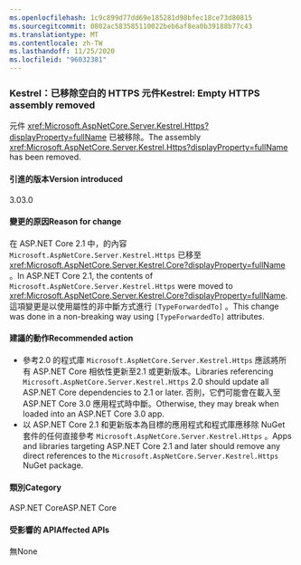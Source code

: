 ```yaml
---
ms.openlocfilehash: 1c9c899d77dd69e185281d98bfec18ce73d80815
ms.sourcegitcommit: 0802ac583585110022beb6af8ea0b39188b77c43
ms.translationtype: MT
ms.contentlocale: zh-TW
ms.lasthandoff: 11/25/2020
ms.locfileid: "96032381"
---
```

### <a name="kestrel-empty-https-assembly-removed"></a><span data-ttu-id="08f93-101">Kestrel：已移除空白的 HTTPS 元件</span><span class="sxs-lookup"><span data-stu-id="08f93-101">Kestrel: Empty HTTPS assembly removed</span></span>

<span data-ttu-id="08f93-102">元件 <xref:Microsoft.AspNetCore.Server.Kestrel.Https?displayProperty=fullName> 已被移除。</span><span class="sxs-lookup"><span data-stu-id="08f93-102">The assembly <xref:Microsoft.AspNetCore.Server.Kestrel.Https?displayProperty=fullName> has been removed.</span></span>

#### <a name="version-introduced"></a><span data-ttu-id="08f93-103">引進的版本</span><span class="sxs-lookup"><span data-stu-id="08f93-103">Version introduced</span></span>

<span data-ttu-id="08f93-104">3.0</span><span class="sxs-lookup"><span data-stu-id="08f93-104">3.0</span></span>

#### <a name="reason-for-change"></a><span data-ttu-id="08f93-105">變更的原因</span><span class="sxs-lookup"><span data-stu-id="08f93-105">Reason for change</span></span>

<span data-ttu-id="08f93-106">在 ASP.NET Core 2.1 中，的內容 `Microsoft.AspNetCore.Server.Kestrel.Https` 已移至 <xref:Microsoft.AspNetCore.Server.Kestrel.Core?displayProperty=fullName> 。</span><span class="sxs-lookup"><span data-stu-id="08f93-106">In ASP.NET Core 2.1, the contents of `Microsoft.AspNetCore.Server.Kestrel.Https` were moved to <xref:Microsoft.AspNetCore.Server.Kestrel.Core?displayProperty=fullName>.</span></span> <span data-ttu-id="08f93-107">這項變更是以使用屬性的非中斷方式進行 `[TypeForwardedTo]` 。</span><span class="sxs-lookup"><span data-stu-id="08f93-107">This change was done in a non-breaking way using `[TypeForwardedTo]` attributes.</span></span>

#### <a name="recommended-action"></a><span data-ttu-id="08f93-108">建議的動作</span><span class="sxs-lookup"><span data-stu-id="08f93-108">Recommended action</span></span>

- <span data-ttu-id="08f93-109">參考2.0 的程式庫 `Microsoft.AspNetCore.Server.Kestrel.Https` 應該將所有 ASP.NET Core 相依性更新至2.1 或更新版本。</span><span class="sxs-lookup"><span data-stu-id="08f93-109">Libraries referencing `Microsoft.AspNetCore.Server.Kestrel.Https` 2.0 should update all ASP.NET Core dependencies to 2.1 or later.</span></span> <span data-ttu-id="08f93-110">否則，它們可能會在載入至 ASP.NET Core 3.0 應用程式時中斷。</span><span class="sxs-lookup"><span data-stu-id="08f93-110">Otherwise, they may break when loaded into an ASP.NET Core 3.0 app.</span></span>
- <span data-ttu-id="08f93-111">以 ASP.NET Core 2.1 和更新版本為目標的應用程式和程式庫應移除 NuGet 套件的任何直接參考 `Microsoft.AspNetCore.Server.Kestrel.Https` 。</span><span class="sxs-lookup"><span data-stu-id="08f93-111">Apps and libraries targeting ASP.NET Core 2.1 and later should remove any direct references to the `Microsoft.AspNetCore.Server.Kestrel.Https` NuGet package.</span></span>

#### <a name="category"></a><span data-ttu-id="08f93-112">類別</span><span class="sxs-lookup"><span data-stu-id="08f93-112">Category</span></span>

<span data-ttu-id="08f93-113">ASP.NET Core</span><span class="sxs-lookup"><span data-stu-id="08f93-113">ASP.NET Core</span></span>

#### <a name="affected-apis"></a><span data-ttu-id="08f93-114">受影響的 API</span><span class="sxs-lookup"><span data-stu-id="08f93-114">Affected APIs</span></span>

<span data-ttu-id="08f93-115">無</span><span class="sxs-lookup"><span data-stu-id="08f93-115">None</span></span>

<!-- 

#### Affected APIs

Not detectable via API analysis

-->
